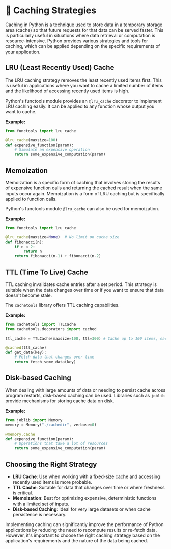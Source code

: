 # 💾 Caching Strategies

Caching in Python is a technique used to store data in a temporary storage area (cache) so that future requests for that data can be served faster. This is particularly useful in situations where data retrieval or computation is resource-intensive. Python provides various strategies and tools for caching, which can be applied depending on the specific requirements of your application.

## LRU (Least Recently Used) Cache

The LRU caching strategy removes the least recently used items first. This is useful in applications where you want to cache a limited number of items and the likelihood of accessing recently used items is high.

Python's functools module provides an `@lru_cache` decorator to implement LRU caching easily. It can be applied to any function whose output you want to cache.

**Example:**

```python
from functools import lru_cache

@lru_cache(maxsize=100)
def expensive_function(param):
    # Simulate an expensive operation
    return some_expensive_computation(param)
```

## Memoization

Memoization is a specific form of caching that involves storing the results of expensive function calls and returning the cached result when the same inputs occur again. Memoization is a form of LRU caching but is specifically applied to function calls.

Python's functools module `@lru_cache` can also be used for memoization.

**Example:**

```python
from functools import lru_cache

@lru_cache(maxsize=None)  # No limit on cache size
def fibonacci(n):
    if n < 2:
        return n
    return fibonacci(n-1) + fibonacci(n-2)
```

## TTL (Time To Live) Cache

TTL caching invalidates cache entries after a set period. This strategy is suitable when the data changes over time or if you want to ensure that data doesn't become stale.

The `cachetools` library offers TTL caching capabilities.

**Example:**

```python
from cachetools import TTLCache
from cachetools.decorators import cached

ttl_cache = TTLCache(maxsize=100, ttl=300) # Cache up to 100 items, each for 300 seconds

@cached(ttl_cache)
def get_data(key):
    # Fetch data that changes over time
    return fetch_some_data(key)
```

## Disk-based Caching

When dealing with large amounts of data or needing to persist cache across program restarts, disk-based caching can be used. Libraries such as `joblib` provide mechanisms for storing cache data on disk.

**Example:**

```python
from joblib import Memory
memory = Memory("./cachedir", verbose=0)

@memory.cache
def expensive_function(param):
    # Operations that take a lot of resources
    return some_expensive_computation(param)
```

## Choosing the Right Strategy

- **LRU Cache**: Use when working with a fixed-size cache and accessing recently used items is more probable.
- **TTL Cache**: Suitable for data that changes over time or where freshness is critical.
- **Memoization**: Best for optimizing expensive, deterministic functions with a limited set of inputs.
- **Disk-based Caching**: Ideal for very large datasets or when cache persistence is necessary.

Implementing caching can significantly improve the performance of Python applications by reducing the need to recompute results or re-fetch data. However, it's important to choose the right caching strategy based on the application's requirements and the nature of the data being cached.